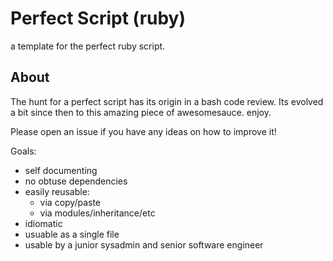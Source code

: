 Perfect Script (ruby)
===================
a template for the perfect ruby script.

## About
The hunt for a perfect script has its origin in a bash code review. Its evolved a bit since then to this amazing piece of awesomesauce. enjoy.

Please open an issue if you have any ideas on how to improve it! 

Goals:

* self documenting
* no obtuse dependencies
* easily reusable:
   * via copy/paste
   * via modules/inheritance/etc
* idiomatic 
* usuable as a single file
* usable by a junior sysadmin and senior software engineer
